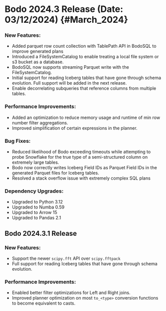 Bodo 2024.3 Release (Date: 03/12/2024) {#March_2024}
========================================

### New Features:

- Added parquet row count collection with TablePath API in BodoSQL to improve generated plans
- Introduced a FileSystemCatalog to enable treating a local file system or s3 bucket as a database.
- BodoSQL now supports streaming Parquet write with the FileSystemCatalog.
- Initial support for reading Iceberg tables that have gone through schema evolution. Full support will be added in the next release.
- Enable decorrelating subqueries that reference columns from multiple tables.


### Performance Improvements:

- Added an optimization to reduce memory usage and runtime of min row number filter aggregations.
- Improved simplification of certain expressions in the planner.

### Bug Fixes:
- Reduced likelihood of Bodo exceeding timeouts while attempting to probe Snowflake for the true type of a semi-structured column on extremely large tables.
- Bodo now correctly writes Iceberg Field IDs as Parquet Field IDs in the generated Parquet files for Iceberg tables.
- Resolved a stack overflow issue with extremely complex SQL plans


### Dependency Upgrades:
- Upgraded to Python 3.12
- Upgraded to Numba 0.59
- Upgraded to Arrow 15
- Upgraded to Pandas 2.1


## Bodo 2024.3.1 Release

### New Features:

- Support the newer `scipy.fft` API over `scipy.fftpack`
- Full support for reading Iceberg tables that have gone through schema evolution.

### Performance Improvements:

- Enabled better filter optimizations for Left and Right joins.
- Improved planner optimization on most `to_<type>` conversion functions to become equivalent to casts.